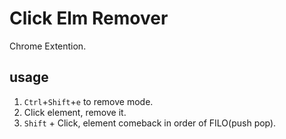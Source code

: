 # Click Elm Remover

Chrome Extention.


## usage

1. `Ctrl`+`Shift`+`e` to remove mode.
2. Click element, remove it.
3. `Shift` + Click, element comeback in order of FILO(push pop).
